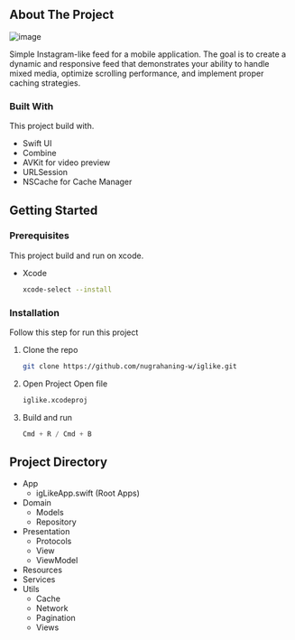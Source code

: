 <!-- ABOUT THE PROJECT -->
## About The Project

![image](https://github.com/user-attachments/assets/6f4e92c3-77e0-4832-a43e-364bcd1e7ab1)

Simple Instagram-like feed for a mobile application. The goal is to create a dynamic and responsive feed that demonstrates your ability to handle mixed media, optimize scrolling performance, and implement proper caching strategies.

### Built With

This project build with.

* Swift UI
* Combine
* AVKit for video preview
* URLSession
* NSCache for Cache Manager

<!-- GETTING STARTED -->
## Getting Started
### Prerequisites

This project build and run on xcode.
* Xcode
  ```sh
  xcode-select --install
  ```

### Installation

Follow this step for run this project
1. Clone the repo
   ```sh
   git clone https://github.com/nugrahaning-w/iglike.git
   ```
3. Open Project
   Open file
   ```sh
   iglike.xcodeproj
   ```
5. Build and run
   ```js
   Cmd + R / Cmd + B
   ```
   
<!-- PROJECT DIRECTORY -->
## Project Directory

- App
    - igLikeApp.swift (Root Apps)
- Domain
    - Models
    - Repository 
- Presentation
    - Protocols
    - View
    - ViewModel
- Resources
- Services
- Utils
    - Cache
    - Network
    - Pagination
    - Views


